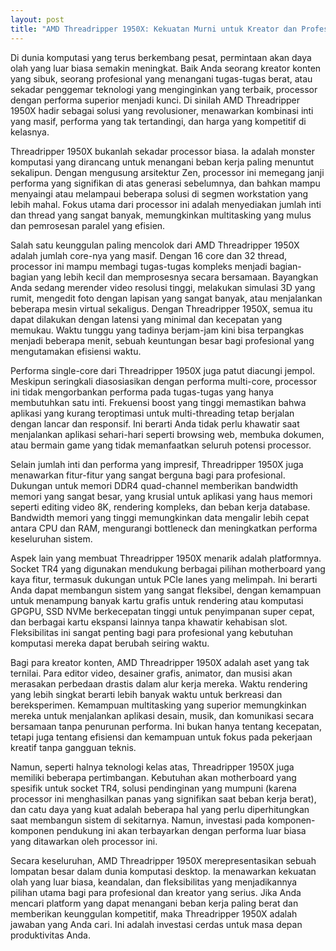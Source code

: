 ```yaml
---
layout: post
title: "AMD Threadripper 1950X: Kekuatan Murni untuk Kreator dan Profesional"
---
```


Di dunia komputasi yang terus berkembang pesat, permintaan akan daya olah yang luar biasa semakin meningkat. Baik Anda seorang kreator konten yang sibuk, seorang profesional yang menangani tugas-tugas berat, atau sekadar penggemar teknologi yang menginginkan yang terbaik, processor dengan performa superior menjadi kunci. Di sinilah AMD Threadripper 1950X hadir sebagai solusi yang revolusioner, menawarkan kombinasi inti yang masif, performa yang tak tertandingi, dan harga yang kompetitif di kelasnya.

Threadripper 1950X bukanlah sekadar processor biasa. Ia adalah monster komputasi yang dirancang untuk menangani beban kerja paling menuntut sekalipun. Dengan mengusung arsitektur Zen, processor ini memegang janji performa yang signifikan di atas generasi sebelumnya, dan bahkan mampu menyaingi atau melampaui beberapa solusi di segmen workstation yang lebih mahal. Fokus utama dari processor ini adalah menyediakan jumlah inti dan thread yang sangat banyak, memungkinkan multitasking yang mulus dan pemrosesan paralel yang efisien.

Salah satu keunggulan paling mencolok dari AMD Threadripper 1950X adalah jumlah core-nya yang masif. Dengan 16 core dan 32 thread, processor ini mampu membagi tugas-tugas kompleks menjadi bagian-bagian yang lebih kecil dan memprosesnya secara bersamaan. Bayangkan Anda sedang merender video resolusi tinggi, melakukan simulasi 3D yang rumit, mengedit foto dengan lapisan yang sangat banyak, atau menjalankan beberapa mesin virtual sekaligus. Dengan Threadripper 1950X, semua itu dapat dilakukan dengan latensi yang minimal dan kecepatan yang memukau. Waktu tunggu yang tadinya berjam-jam kini bisa terpangkas menjadi beberapa menit, sebuah keuntungan besar bagi profesional yang mengutamakan efisiensi waktu.

Performa single-core dari Threadripper 1950X juga patut diacungi jempol. Meskipun seringkali diasosiasikan dengan performa multi-core, processor ini tidak mengorbankan performa pada tugas-tugas yang hanya membutuhkan satu inti. Frekuensi boost yang tinggi memastikan bahwa aplikasi yang kurang teroptimasi untuk multi-threading tetap berjalan dengan lancar dan responsif. Ini berarti Anda tidak perlu khawatir saat menjalankan aplikasi sehari-hari seperti browsing web, membuka dokumen, atau bermain game yang tidak memanfaatkan seluruh potensi processor.

Selain jumlah inti dan performa yang impresif, Threadripper 1950X juga menawarkan fitur-fitur yang sangat berguna bagi para profesional. Dukungan untuk memori DDR4 quad-channel memberikan bandwidth memori yang sangat besar, yang krusial untuk aplikasi yang haus memori seperti editing video 8K, rendering kompleks, dan beban kerja database. Bandwidth memori yang tinggi memungkinkan data mengalir lebih cepat antara CPU dan RAM, mengurangi bottleneck dan meningkatkan performa keseluruhan sistem.

Aspek lain yang membuat Threadripper 1950X menarik adalah platformnya. Socket TR4 yang digunakan mendukung berbagai pilihan motherboard yang kaya fitur, termasuk dukungan untuk PCIe lanes yang melimpah. Ini berarti Anda dapat membangun sistem yang sangat fleksibel, dengan kemampuan untuk menampung banyak kartu grafis untuk rendering atau komputasi GPGPU, SSD NVMe berkecepatan tinggi untuk penyimpanan super cepat, dan berbagai kartu ekspansi lainnya tanpa khawatir kehabisan slot. Fleksibilitas ini sangat penting bagi para profesional yang kebutuhan komputasi mereka dapat berubah seiring waktu.

Bagi para kreator konten, AMD Threadripper 1950X adalah aset yang tak ternilai. Para editor video, desainer grafis, animator, dan musisi akan merasakan perbedaan drastis dalam alur kerja mereka. Waktu rendering yang lebih singkat berarti lebih banyak waktu untuk berkreasi dan bereksperimen. Kemampuan multitasking yang superior memungkinkan mereka untuk menjalankan aplikasi desain, musik, dan komunikasi secara bersamaan tanpa penurunan performa. Ini bukan hanya tentang kecepatan, tetapi juga tentang efisiensi dan kemampuan untuk fokus pada pekerjaan kreatif tanpa gangguan teknis.

Namun, seperti halnya teknologi kelas atas, Threadripper 1950X juga memiliki beberapa pertimbangan. Kebutuhan akan motherboard yang spesifik untuk socket TR4, solusi pendinginan yang mumpuni (karena processor ini menghasilkan panas yang signifikan saat beban kerja berat), dan catu daya yang kuat adalah beberapa hal yang perlu diperhitungkan saat membangun sistem di sekitarnya. Namun, investasi pada komponen-komponen pendukung ini akan terbayarkan dengan performa luar biasa yang ditawarkan oleh processor ini.

Secara keseluruhan, AMD Threadripper 1950X merepresentasikan sebuah lompatan besar dalam dunia komputasi desktop. Ia menawarkan kekuatan olah yang luar biasa, keandalan, dan fleksibilitas yang menjadikannya pilihan utama bagi para profesional dan kreator yang serius. Jika Anda mencari platform yang dapat menangani beban kerja paling berat dan memberikan keunggulan kompetitif, maka Threadripper 1950X adalah jawaban yang Anda cari. Ini adalah investasi cerdas untuk masa depan produktivitas Anda.
